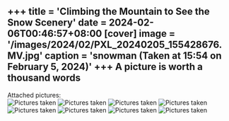 +++
title = 'Climbing the Mountain to See the Snow Scenery'
date = 2024-02-06T00:46:57+08:00
[cover]
image = '/images/2024/02/PXL_20240205_155428676.MV.jpg'
caption = 'snowman (Taken at 15:54 on February 5, 2024)'
+++
A picture is worth a thousand words  
---
Attached pictures:  
![Pictures taken](/images/2024/02/PXL_20240205_160629388.MV.jpg "Taken on 2024-02-05 16:06")
![Pictures taken](/images/2024/02/IMG_20240205_160818.jpg "Taken on 2024-02-05 16:08")
![Pictures taken](/images/2024/02/PXL_20240205_165827430.jpg "Taken on 2024-02-05 16:58")
![Pictures taken](/images/2024/02/PXL_20240205_170504143.MV.jpg "Taken on 2024-02-05 17:05")
![Pictures taken](/images/2024/02/IMG_20240205_172001.jpg "Taken on 2024-02-05 17:20")
![Pictures taken](/images/2024/02/IMG_20240205_174704.jpg "Taken on 2024-02-05 17:47")
![Pictures taken](/images/2024/02/photo_2024-02-06_17-44-40.jpg "Taken on 2024-02-05 17:47")
![Pictures taken](/images/2024/02/photo_2024-02-06_17-44-39.jpg "Taken on 2024-02-05 17:48")